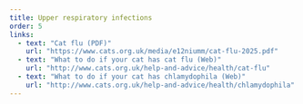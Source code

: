 ```yaml
---
title: Upper respiratory infections
order: 5
links:
  - text: "Cat flu (PDF)"
    url: "https://www.cats.org.uk/media/e12niumm/cat-flu-2025.pdf"
  - text: "What to do if your cat has cat flu (Web)"
    url: "http://www.cats.org.uk/help-and-advice/health/cat-flu"
  - text: "What to do if your cat has chlamydophila (Web)"
    url: "http://www.cats.org.uk/help-and-advice/health/chlamydophila"
---
```


